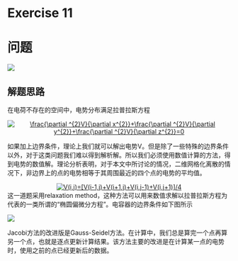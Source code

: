 # Exercise 11
# 问题

![](https://github.com/lopo70/Computational_Physics_N2015301020170/blob/master/Exercise%2011/%E6%8D%95%E8%8E%B7.PNG)
## 解题思路
在电荷不存在的空间中，电势分布满足拉普拉斯方程
<div align=center>
<a href="http://www.codecogs.com/eqnedit.php?latex=\frac{\partial&space;^{2}V}{\partial&space;x^{2}}&plus;\frac{\partial&space;^{2}V}{\partial&space;y^{2}}&plus;\frac{\partial&space;^{2}V}{\partial&space;z^{2}}=0" target="_blank"><img src="http://latex.codecogs.com/gif.latex?\frac{\partial&space;^{2}V}{\partial&space;x^{2}}&plus;\frac{\partial&space;^{2}V}{\partial&space;y^{2}}&plus;\frac{\partial&space;^{2}V}{\partial&space;z^{2}}=0" title="\frac{\partial ^{2}V}{\partial x^{2}}+\frac{\partial ^{2}V}{\partial y^{2}}+\frac{\partial ^{2}V}{\partial z^{2}}=0" /></a>

<div align=left>

如果加上边界条件，理论上我们就可以解出电势V。但是除了一些特殊的边界条件以外，对于这类问题我们难以得到解析解。所以我们必须使用数值计算的方法，得到电势的数值解。理论分析表明，对于本文中所讨论的情况，二维网格化离散的情况下，非边界上的点的电势相等于其周围最近的四个点的电势的平均值。

<div align=center>
<a href="http://www.codecogs.com/eqnedit.php?latex=V(i,j)=[V(i-1,j)&plus;V(i&plus;1,j)&plus;V(i,j-1)&plus;V(i,j&plus;1)]/4" target="_blank"><img src="http://latex.codecogs.com/gif.latex?V(i,j)=[V(i-1,j)&plus;V(i&plus;1,j)&plus;V(i,j-1)&plus;V(i,j&plus;1)]/4" title="V(i,j)=[V(i-1,j)+V(i+1,j)+V(i,j-1)+V(i,j+1)]/4" /></a>
  
<div align=left>
这一道题采用relaxation method，这种方法可以用来数值求解以拉普拉斯方程为代表的一类所谓的“椭圆偏微分方程”。电容器的边界条件如下图所示

![](https://github.com/lopo70/Computational_Physics_N2015301020170/blob/master/Exercise%2011/%E6%8D%95%E8%8E%B71.PNG)

Jacobi方法的改进版是Gauss-Seidel方法。在计算中，我们总是算完一个点再算另一个点，也就是逐点更新计算结果。该方法主要的改进是在计算某一点的电势时，使用之前的点已经更新后的数据。
